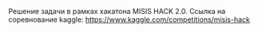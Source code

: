 Решение задачи в рамках хакатона MISIS HACK 2.0.
Cсылка на соревнование kaggle: https://www.kaggle.com/competitions/misis-hack
